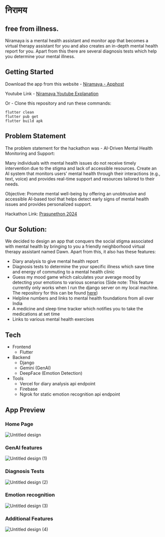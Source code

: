 # निरामय

## free from illness.
Niramaya is a mental health assistant and monitor app that becomes a virtual therapy assistant for you and also creates an in-depth mental health report for you. Apart from this there are several diagnosis tests which help you determine your mental illness. 

## Getting Started

Download the app from this website - [Niramaya - Apphost](https://appho.st/d/1uHwjk8U)

Youtube Link - [Niramaya Youtube Explanation](https://www.youtube.com/watch?v=zFcgxMAaYa8)

Or - Clone this repository and run these commands:
```
flutter clean
flutter pub get
flutter build apk
```
## Problem Statement

The problem statement for the hackathon was -
AI-Driven Mental Health Monitoring and Support:

Many individuals with mental health issues do not receive timely intervention due to the stigma and lack of accessible resources. Create an AI system that monitors users' mental health through their interactions (e.g., text, voice) and provides real-time support and resources tailored to their needs.

Objective: Promote mental well-being by offering an unobtrusive and accessible AI-based tool that helps detect early signs of mental health issues and provides personalized support.

Hackathon Link: [Prasunethon 2024](https://unstop.com/hackathons/prasunethon-prasunet-company-1018553)

## Our Solution:

We decided to design an app that conquers the social stigma associated with mental health by bringing to you a friendly neighborhood virtual therapy assistant named Dawn. Apart from this, it also has these features:

* Diary analysis to give mental health report
* Diagnosis tests to determine the your specific illness which save time and energy of commuting to a mental health clinic
* Guess my mood game which calculates your average mood by detecting your emotions to various scenarios (Side note: This feature currently only works when I run the django server on my local machine. The repository for this can be found [here](https://github.com/gargibendale/face_recognition_api))
* Helpline numbers and links to mental health foundations from all over India
* A medicine and sleep time tracker which notifies you to take the medications at set time
* Links to various mental health exercises

## Tech

* Frontend
  * Flutter
* Backend
  * Django
  * Gemini (GenAI)
  * DeepFace (Emotion Detection)
* Tools
  * Vercel for diary analysis api endpoint
  * Firebase
  * Ngrok for static emotion recognition api endpoint
    
## App Preview

### Home Page
![Untitled design](https://github.com/gargibendale/niramaya/assets/121033752/420e4208-5a51-4586-819b-968c58a29463)
### GenAI features
![Untitled design (1)](https://github.com/gargibendale/niramaya/assets/121033752/fe518274-1b59-4af9-9ee7-1d8cd590b5e3)
### Diagnosis Tests
![Untitled design (2)](https://github.com/gargibendale/niramaya/assets/121033752/cfad54f8-7dfa-4159-9f75-ae4cf999e14f)
### Emotion recognition
![Untitled design (3)](https://github.com/gargibendale/niramaya/assets/121033752/c06c20af-6fc3-4c9b-87a3-0357f200467a)
### Additional Features
![Untitled design (4)](https://github.com/gargibendale/niramaya/assets/121033752/8ca212d8-22a6-44bb-9f93-3b0bed07bc51)
